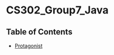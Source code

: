 # CS302_Group7_Java
## Table of Contents
* [Protagonist](https://github.com/DragonMeme/CS302_Group7_Java/blob/master/plans/protagonist.md)
